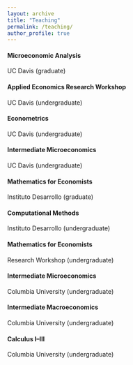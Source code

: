 ```yaml
---
layout: archive
title: "Teaching"
permalink: /teaching/
author_profile: true
---
```


#### Microeconomic Analysis
UC Davis (graduate)

#### Applied Economics Research Workshop
UC Davis (undergraduate)

#### Econometrics
UC Davis (undergraduate)

#### Intermediate Microeconomics
UC Davis (undergraduate)

#### Mathematics for Economists
Instituto Desarrollo (graduate)

#### Computational Methods
Instituto Desarrollo (undergraduate)

#### Mathematics for Economists
Research Workshop (undergraduate)

#### Intermediate Microeconomics
Columbia University (undergraduate)

#### Intermediate Macroeconomics
Columbia University (undergraduate)

#### Calculus I–III
Columbia University (undergraduate)
